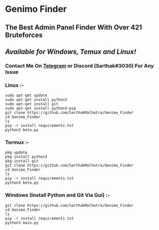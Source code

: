 # Genimo Finder
## The Best Admin Panel Finder With Over 421 Bruteforces
## *Available for Windows, Temux and Linux!*
### Contact Me On [Telegram](https://t.me/hackersarthak) or Discord (Sarthak#3030) For Any Issue


### Linux :-
``` 
sudo apt-get update
sudo apt-get install python3
sudo apt-get install git
sudo apt-get install python3-pip
git clone https://github.com/SarthakMalhotra/Genimo_Finder
cd Genimo_Finder
ls
pip -r install requirements.txt
python3 beta.py
```

### Termux :-
```
pkg update
pkg install python3
pkg install git
git clone https://github.com/SarthakMalhotra/Genimo_Finder
cd Genimo_Finder
ls
pip -r install requirements.txt
python3 beta.py
```

### Windows (Install Python and Git Via Gui)  :-
```
git clone https://github.com/SarthakMalhotra/Genimo_Finder
cd Genimo_Finder
ls
pip -r install requirements.txt
python3 main.py
```


